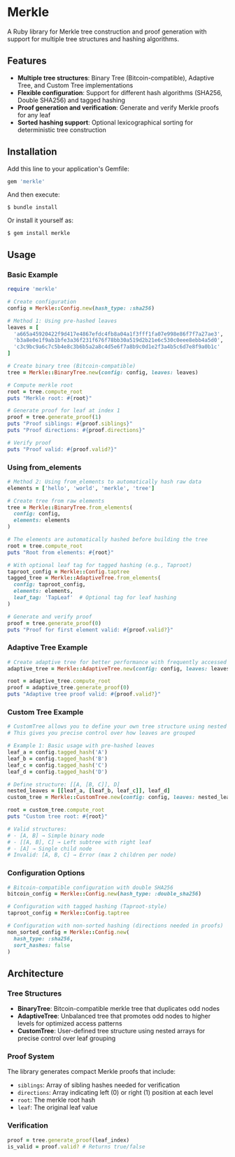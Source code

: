 # Merkle

A Ruby library for Merkle tree construction and proof generation with support for multiple tree structures and hashing algorithms.

## Features

- **Multiple tree structures**: Binary Tree (Bitcoin-compatible), Adaptive Tree, and Custom Tree implementations
- **Flexible configuration**: Support for different hash algorithms (SHA256, Double SHA256) and tagged hashing
- **Proof generation and verification**: Generate and verify Merkle proofs for any leaf
- **Sorted hashing support**: Optional lexicographical sorting for deterministic tree construction

## Installation

Add this line to your application's Gemfile:

```ruby
gem 'merkle'
```

And then execute:

    $ bundle install

Or install it yourself as:

    $ gem install merkle

## Usage

### Basic Example

```ruby
require 'merkle'

# Create configuration
config = Merkle::Config.new(hash_type: :sha256)

# Method 1: Using pre-hashed leaves
leaves = [
  'a665a45920422f9d417e4867efdc4fb8a04a1f3fff1fa07e998e86f7f7a27ae3',
  'b3a8e0e1f9ab1bfe3a36f231f676f78bb30a519d2b21e6c530c0eee8ebb4a5d0',
  'c3c9bc9a6c7c5b4e8c3b6b5a2a8c4d5e6f7a8b9c0d1e2f3a4b5c6d7e8f9a0b1c'
]

# Create binary tree (Bitcoin-compatible)
tree = Merkle::BinaryTree.new(config: config, leaves: leaves)

# Compute merkle root
root = tree.compute_root
puts "Merkle root: #{root}"

# Generate proof for leaf at index 1
proof = tree.generate_proof(1)
puts "Proof siblings: #{proof.siblings}"
puts "Proof directions: #{proof.directions}"

# Verify proof
puts "Proof valid: #{proof.valid?}"
```

### Using from_elements

```ruby
# Method 2: Using from_elements to automatically hash raw data
elements = ['hello', 'world', 'merkle', 'tree']

# Create tree from raw elements
tree = Merkle::BinaryTree.from_elements(
  config: config, 
  elements: elements
)

# The elements are automatically hashed before building the tree
root = tree.compute_root
puts "Root from elements: #{root}"

# With optional leaf tag for tagged hashing (e.g., Taproot)
taproot_config = Merkle::Config.taptree
tagged_tree = Merkle::AdaptiveTree.from_elements(
  config: taproot_config,
  elements: elements,
  leaf_tag: 'TapLeaf'  # Optional tag for leaf hashing
)

# Generate and verify proof
proof = tree.generate_proof(0)
puts "Proof for first element valid: #{proof.valid?}"
```

### Adaptive Tree Example

```ruby
# Create adaptive tree for better performance with frequently accessed leaves
adaptive_tree = Merkle::AdaptiveTree.new(config: config, leaves: leaves)

root = adaptive_tree.compute_root
proof = adaptive_tree.generate_proof(0)
puts "Adaptive tree proof valid: #{proof.valid?}"
```

### Custom Tree Example

```ruby
# CustomTree allows you to define your own tree structure using nested arrays
# This gives you precise control over how leaves are grouped

# Example 1: Basic usage with pre-hashed leaves
leaf_a = config.tagged_hash('A')
leaf_b = config.tagged_hash('B')
leaf_c = config.tagged_hash('C')
leaf_d = config.tagged_hash('D')

# Define structure: [[A, [B, C]], D]
nested_leaves = [[leaf_a, [leaf_b, leaf_c]], leaf_d]
custom_tree = Merkle::CustomTree.new(config: config, leaves: nested_leaves)

root = custom_tree.compute_root
puts "Custom tree root: #{root}"

# Valid structures:
# - [A, B] → Simple binary node
# - [[A, B], C] → Left subtree with right leaf
# - [A] → Single child node
# Invalid: [A, B, C] → Error (max 2 children per node)
```

### Configuration Options

```ruby
# Bitcoin-compatible configuration with double SHA256
bitcoin_config = Merkle::Config.new(hash_type: :double_sha256)

# Configuration with tagged hashing (Taproot-style)
taproot_config = Merkle::Config.taptree

# Configuration with non-sorted hashing (directions needed in proofs)
non_sorted_config = Merkle::Config.new(
  hash_type: :sha256,
  sort_hashes: false
)
```

## Architecture

### Tree Structures

- **BinaryTree**: Bitcoin-compatible merkle tree that duplicates odd nodes
- **AdaptiveTree**: Unbalanced tree that promotes odd nodes to higher levels for optimized access patterns
- **CustomTree**: User-defined tree structure using nested arrays for precise control over leaf grouping

### Proof System

The library generates compact Merkle proofs that include:
- `siblings`: Array of sibling hashes needed for verification
- `directions`: Array indicating left (0) or right (1) position at each level
- `root`: The merkle root hash
- `leaf`: The original leaf value

### Verification

```ruby
proof = tree.generate_proof(leaf_index)
is_valid = proof.valid? # Returns true/false
```
